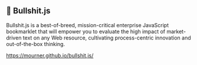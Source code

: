 ## 💩 Bullshit.js

Bullshit.js is a best-of-breed, mission-critical enterprise JavaScript bookmarklet that will empower you to evaluate the high impact of market-driven text on any Web resource, cultivating process-centric innovation and out-of-the-box thinking.

https://mourner.github.io/bullshit.js/
